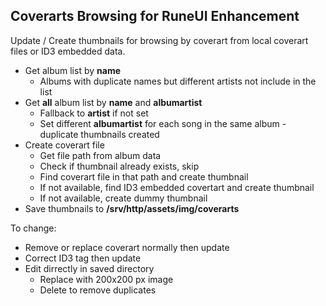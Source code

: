 ## Coverarts Browsing for RuneUI Enhancement

Update / Create thumbnails for browsing by coverart from local coverart files or ID3 embedded data.
- Get album list by **name**
	- Albums with duplicate names but different artists not include in the list
- Get **all** album list by **name** and **albumartist**
	- Fallback to **artist** if not set
	- Set different **albumartist** for each song in the same album - duplicate thumbnails created
- Create coverart file
	- Get file path from album data
	- Check if thumbnail already exists, skip
	- Find coverart file in that path and create thumbnail
	- If not available, find ID3 embedded covertart and create thumbnail
	- If not available, create dummy thumbnail
- Save thumbnails to **/srv/http/assets/img/coverarts**

To change:
- Remove or replace coverart normally then update
- Correct ID3 tag then update
- Edit dirrectly in saved directory
	- Replace with 200x200 px image
	- Delete to remove duplicates
